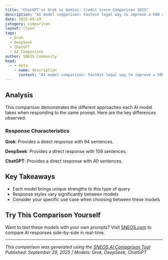 ```yaml
---
title: "ChatGPT vs Grok vs Gemini: Credit Score Comparison 2025"
description: "AI model comparison: Fastest legal way to improve a 580 credit score to 750+ in 12 months..."
date: 2025-09-29
category: comparison
layout: Clean
tags:
  - Grok
  - DeepSeek
  - ChatGPT
  - AI Comparison
author: SNEOS Community
head:
  - - meta
    - name: description
      content: "AI model comparison: Fastest legal way to improve a 580 credit score to 750+ in 12 months..."
---
```


<ChatComparison
  title="ChatGPT vs Grok vs Gemini: Credit Score Comparison 2025"
  prompt="Fastest legal way to improve a 580 credit score to 750+ in 12 months"
  :responses='{
    "Grok": "Improving a credit score from 580 to 750\u002B in 12 months is an ambitious goal, but it is possible with disciplined financial behavior, strategic actions, and a focus on key factors that influence your credit score. A credit score of 580 is considered \u0022poor,\u0022 while 750\u002B is \u0022excellent,\u0022 and the journey requires addressing negative marks, building positive credit history, and optimizing credit usage. Below is a detailed, actionable plan to achieve this legally and as quickly as possible. However, note that individual circumstances (like severe derogatory marks) may affect the timeline or feasibility.\n\n### Key Factors Affecting Credit Scores (FICO Model)\n- **Payment History (35%)**: Paying bills on time is critical.\n- **Credit Utilization (30%)**: The ratio of credit used to credit available.\n- **Length of Credit History (15%)**: Longer history helps, but new accounts can still boost scores with good management.\n- **Credit Mix (10%)**: A variety of credit types (e.g., credit cards, loans) can help.\n- **New Credit (10%)**: Opening too many new accounts can hurt temporarily.\n\n### Step-by-Step Plan to Improve Your Credit Score\n\n#### Month 1\u20133: Lay the Foundation and Address Negatives\n1. **Obtain and Review Your Credit Reports**  \n   - Get free reports from Equifax, Experian, and TransUnion at AnnualCreditReport.com.  \n   - Identify errors, late payments, collections, or other derogatory marks.  \n   - Dispute inaccuracies with the credit bureaus (online or via mail). Errors can take 30\u201345 days to resolve but can provide an immediate boost if corrected.\n\n2. **Bring All Accounts Current**  \n   - Pay any past-due amounts immediately. Late payments hurt your score the most, and getting current stops further damage.  \n   - Set up automatic payments or reminders to ensure on-time payments going forward (payment history is 35% of your score).\n\n3. **Negotiate with Creditors for Late Payments or Collections**  \n   - Contact creditors to request a \u0022goodwill deletion\u0022 for late payments if you\u2019ve since paid them off. Some may remove the negative mark as a courtesy.  \n   - For collections, negotiate a \u0022pay for delete\u0022 agreement where the creditor agrees to remove the collection from your report upon payment. Get agreements in writing before paying.\n\n4. **Reduce Credit Utilization Ratio (\u003C30%)**  \n   - Pay down credit card balances aggressively. Aim to keep utilization under 30% on each card and overall (e.g., if your limit is $1,000, keep the balance under $300).  \n   - If you can\u2019t pay down quickly, request a credit limit increase from your card issuer (without a hard inquiry, if possible) to lower your ratio. Don\u2019t use the extra limit to spend more.  \n   - This can yield quick results as utilization is 30% of your score and updates monthly.\n\n5. **Avoid New Hard Inquiries**  \n   - Don\u2019t apply for unnecessary loans or credit cards during this phase to avoid temporary score drops.\n\n**Potential Early Impact**: Fixing errors, paying past-due accounts, and lowering utilization can boost your score by 50\u2013100 points in the first few months if you have high balances or correctable issues.\n\n---\n\n#### Month 4\u20136: Build Positive Credit History\n6. **Become an Authorized User**  \n   - Ask a trusted family member or friend with an excellent credit score (750\u002B) and a long history to add you as an authorized user on their credit card.  \n   - Ensure the account has low utilization and a perfect payment history. This can add positive history to your report, often within 30\u201360 days, and significantly boost your score.\n\n7. **Open a Secured Credit Card (if needed)**  \n   - If you lack access to be an authorized user or have limited credit, get a secured credit card (you deposit money as collateral for a credit line).  \n   - Use it for small purchases and pay it off in full each month to build positive payment history. Look for cards that report to all three bureaus (e.g., Discover Secured or Capital One Secured).  \n   - Avoid high-fee cards and aim to graduate to an unsecured card within 6\u201312 months.\n\n8. **Consider a Credit Builder Loan**  \n   - Some banks or credit unions offer credit builder loans (e.g., Self or local credit unions). You make small monthly payments, and the loan is reported as positive history. The money is often held in an account and returned to you at the end.  \n   - This helps with payment history and credit mix without risking debt.\n\n9. **Continue Keeping Utilization Low and Payments on Time**  \n   - Maintain discipline with all accounts. Even one missed payment can set you back.\n\n**Potential Impact**: Adding positive accounts and history as an authorized user or through new credit products can increase your score by another 50\u002B points, depending on your starting point and the age/strength of the added accounts.\n\n---\n\n#### Month 7\u201312: Optimize and Sustain\n10. **Diversify Credit Mix (if applicable)**  \n    - If you only have credit cards, consider a small personal loan or installment loan (only if you can afford payments). This adds variety to your credit profile.  \n    - Avoid over-applying, as each hard inquiry can ding your score by 5\u201310 points temporarily.\n\n11. **Monitor Progress and Fine-Tune Utilization**  \n    - Check your score regularly using free tools (e.g., Credit Karma, Experian app) or through your bank.  \n    - Aim to get utilization below 10% for maximum scoring benefit as your score improves.  \n    - Continue paying all bills on time.\n\n12. **Address Older Negative Marks**  \n    - If you still have collections or charge-offs, keep negotiating for removal or wait for them to age (negative marks lose impact over time; most fall off after 7 years).  \n    - Focus on building new, positive history to outweigh older negatives.\n\n13. **Limit New Credit Applications**  \n    - Only apply for new credit if absolutely necessary to avoid hard inquiries. Your score will naturally grow with consistent behavior.\n\n**Potential Impact**: By sustaining perfect payment history, optimizing utilization, and adding diversified credit, you can see additional gains of 50\u2013100\u002B points, potentially reaching 750\u002B if starting negatives are minimal or resolved.\n\n---\n\n### Realistic Expectations and Timeline\n- **Starting at 580**: With high utilization, late payments, or collections, you might hit 650\u2013700 in 6 months with aggressive action (error disputes, utilization under 10%, authorized user boost). Reaching 750\u002B in 12 months is possible if negatives are resolved and you build strong positive history.\n- **Severe Derogatory Marks**: If you have bankruptcies, recent foreclosures, or unpaid collections, reaching 750 in 12 months may be unrealistic, as these take years to fade. Focus on 700\u002B as a milestone.\n- **Consistency is Key**: Scores update monthly, so every on-time payment and utilization improvement helps.\n\n### Additional Tips\n- **Budget and Save**: Use budgeting apps (e.g., YNAB, Mint) to avoid overspending and ensure on-time payments.\n- **Avoid Quick Fixes**: Schemes promising instant score boosts are often scams. Stick to legal, sustainable methods.\n- **Seek Professional Help if Needed**: If overwhelmed by debt or collections, consult a nonprofit credit counselor (via NFCC.org) to negotiate or set up payment plans without harming your score further.\n\n### Sample Progress (Hypothetical)\n- Month 1\u20133: 580 \u2192 630 (fix errors, pay past-due, lower utilization).\n- Month 4\u20136: 630 \u2192 700 (authorized user, secured card, on-time payments).\n- Month 7\u201312: 700 \u2192 750\u002B (sustain habits, optimize utilization, diversify credit).\n\n### Final Note\nReaching 750\u002B in 12 months from 580 requires near-perfect behavior, quick resolution of negatives, and sometimes a boost from external factors (like an authorized user). If you fall short, even hitting 700\u2013720 (good to very good) opens doors to better loan rates and credit options. Stay patient and consistent\u2014credit building is a marathon, not a sprint.",
    "DeepSeek": "Of course. Achieving a 750\u002B credit score from 580 in 12 months is an ambitious but very achievable goal with a disciplined, aggressive strategy. The \u0022fastest legal way\u0022 is a multi-pronged attack that addresses the key factors in your FICO score calculation.\n\nHere is your comprehensive, step-by-step plan.\n\n### The Mindset: You Are a Financial First Responder\nFor the next 12 months, your credit is your #1 financial priority. Every financial decision should be filtered through the question: \u0022How does this affect my credit score?\u0022\n\n---\n\n### Phase 1: The Foundation (First 30-45 Days)\n\nThis phase is about damage control and understanding the battlefield.\n\n#### **Step 1: Get Your Official Reports \u0026 Deep-Dive**\nYou cannot fix what you don\u0027t know.\n*   **Source:** Go to **AnnualCreditReport.com** to get your FREE reports from all three bureaus (Equifax, Experian, TransUnion). Do not use a third-party service for this initial deep dive.\n*   **Action:** Scrutinize every single account, inquiry, and collection item. Highlight every negative mark (late payments, collections, charge-offs, judgments).\n\n#### **Step 2: Dispute Errors Aggressively**\nThis is your first and fastest potential score jump.\n*   **What to Dispute:** Any inaccuracies. Wrong balances, accounts that aren\u0027t yours, duplicate collections, late payments you believe you paid on time.\n*   **How to Dispute:** File disputes online directly with each credit bureau for the specific errors you found. Be clear and concise. They have 30-45 days to investigate. If the furnisher (the lender) cannot verify the information, it *must* be removed.\n\n#### **Step 3: Address \u0022Derogatory\u0022 Items (Collections, Charge-Offs)**\nThis is critical. Unpaid collections are a massive score killer.\n*   **The Strategy: \u0022Pay for Delete\u0022**\n    1.  Contact the collection agency (in writing is best for a paper trail).\n    2.  Offer to pay the debt in full (or settle for a lower amount if you can\u0027t afford it) **ON THE CONDITION** that they completely remove the collection account from your credit reports.\n    3.  **GET THIS AGREEMENT IN WRITING** before you send a single penny. Do not trust verbal promises.\n    4.  Once you have the written agreement, make the payment.\n*   **If they refuse a \u0022Pay for Delete\u0022:** Paying a collection without deletion still helps your score in newer FICO models (like FICO 9 and VantageScore 3.0/4.0) because it changes the status to \u0022Paid,\u0022 but the account will still remain on your report for ~7 years. **A deletion is always better.**\n\n---\n\n### Phase 2: The Aggressive Rebuild (Months 2-12)\n\nThis is where you build positive credit history rapidly.\n\n#### **Step 4: Master Credit Card Utilization (The #2 Factor)**\nThis is the **MOST POWERFUL short-term score booster**. Utilization is the percentage of your credit limit you\u0027re using.\n*   **The Golden Rule: Keep your reported utilization below 30%, and ideally under 10%.**\n*   **How to Do It:**\n    1.  **Pay Early, Pay Often:** Don\u0027t wait for your statement. If you have a $1,000 limit and spend $500, pay down $400 of it *before* the statement closing date. Let only a $100 balance (10% utilization) report to the bureaus.\n    2.  **Strategic Spending:** If you need to make a large purchase, spread it across different cards or make a payment right before the statement date to keep the reported balance low.\n*   **Goal:** On the day your credit card issuer reports to the bureaus (call them to find out the date), your balance should be minimal.\n\n#### **Step 5: Become Flawless with Payments (The #1 Factor)**\nFrom this day forward, **not a single payment can be late. Not even by one day.**\n*   **Set it and forget it:** Enable autopay for at least the minimum payment on every single account. This is your safety net.\n*   **A single late payment can tank your score by 100\u002B points. You cannot afford any setbacks.**\n\n#### **Step 6: Strategic Credit Building Tools**\nYou need to add positive payment history. Since your score is low, you\u0027ll need \u0022starter\u0022 products.\n\n*   **Secured Credit Cards:** This is your #1 tool. You put down a cash deposit (e.g., $300) which becomes your credit limit.\n    *   **Recommendations:** Discover it\u00AE Secured, Capital One Platinum Secured. Choose one that **reports to all three bureaus** and ideally **graduates** to an unsecured card after a period of on-time payments.\n    *   **Action:** Get 1-2 secured cards. Use them for small, recurring purchases (like Netflix) and pay them off in full every month (after the statement generates, but before the due date, to avoid interest).\n\n*   **Credit Builder Loans:** These are designed specifically for this purpose.\n    *   **How they work:** You don\u0027t get the money upfront. The lender places the loan amount (e.g., $1,000) into a locked savings account. You make fixed monthly payments for 12-24 months. Once you\u0027ve paid off the loan, you get the money back (minus a small fee).\n    *   **Providers:** Credit Unions, Self, or Chime. They report your on-time payments to the bureaus, building a positive installment loan history.\n\n---\n\n### Advanced Tactics \u0026 Pro Tips\n\n*   **Become an Authorized User:** Do you have a family member or spouse with a old, high-limit credit card and a perfect payment history? Ask them to add you as an authorized user (you don\u0027t even need the card). Their positive account history can be imported onto your credit report, giving your score a significant and immediate boost.\n*   **Ask for Credit Limit Increases:** After 6-12 months of perfect payment history on a card, call and ask for a credit limit increase. A higher limit automatically lowers your utilization ratio, as long as your spending stays the same. **Only do this if the issuer can do a \u0022soft pull\u0022 that doesn\u0027t hurt your score.**\n*   **Credit Mix:** Having both a revolving account (credit card) and an installment account (credit builder loan) can help your score, but this is a minor factor. Don\u0027t take out a loan you don\u0027t need just for this.\n\n### 12-Month Timeline at a Glance\n\n| Month | Primary Focus | Expected Outcome |\n| :--- | :--- | :--- |\n| **1-2** | **Triage \u0026 Dispute.** Get reports, dispute errors, negotiate \u0022pay for delete\u0022 on collections. | Initial jump (20-40 points) from deletions and paid collections. |\n| **3-6** | **Build Positive History.** Get secured card/credit builder loan. Religiously manage utilization (\u003C10%). | Steady, consistent gains (15-25 points per month) as positive payments report. |\n| **7-9** | **Optimize \u0026 Diversify.** Consider a second positive trade line (e.g., another secured card). Request soft-pull credit limit increases. | Continued growth and stabilization. Score should be breaking into the high 600s. |\n| **10-12** | **Maintain Perfection.** Keep utilization ultra-low. All accounts in perfect standing. Let your Average Age of Accounts grow. | Final push into 700s and potentially 750\u002B. The impact of past negatives fades as new, perfect history dominates. |\n\n### Final, Critical Reminders\n\n*   **Patience \u0026 Discipline:** You are undoing past damage. The biggest gains come in the first 6 months from fixing utilization and derogatories. The final push to 750\u002B requires time for your \u0022Average Age of Accounts\u0022 to grow and for the impact of past negatives to fade.\n*   **No Hard Inquiries:** Avoid applying for new credit unless it\u0027s a strategic part of your rebuild (like a necessary secured card). Each hard inquiry can knock off a few points.\n*   **Monitor Progress:** Use a free service like Credit Karma or Experian to track your VantageScore and report changes weekly. Remember, lenders often use FICO scores, which you can get for free from many bank apps (like Discover, Bank of America, Citi) or via the Experian app.\n\nThis plan is aggressive but 100% legal and effective. By systematically removing negatives and aggressively building positives, a **750\u002B score in 12 months is within your reach.** Good luck",
    "ChatGPT": "Improving a credit score from 580 to 750\u002B in 12 months is ambitious but achievable with disciplined and strategic credit management. Here are the fastest, fully legal ways to do it:\n\n### 1. Check Your Credit Report and Dispute Errors\n- Obtain your credit reports from Experian, Equifax, and TransUnion (free at AnnualCreditReport.com).\n- Review for errors: incorrect late payments, accounts that aren\u2019t yours, outdated negative info.\n- Dispute any inaccuracies promptly, as errors can artificially lower your score.\n\n### 2. Pay Down Credit Card Balances (Reduce Credit Utilization)\n- Your credit utilization ratio (how much of your available credit you use) is a major factor.\n- Aim to keep utilization below 10% (ideally under 5%).\n- If possible, pay down existing balances or request credit limit increases (but don\u2019t increase spending).\n\n### 3. Make All Payments On Time, Every Time\n- Payment history is the largest factor in your credit score (~35%).\n- Set up automatic payments or reminders to avoid any late or missed payments.\n- Even one late payment can significantly hurt progress.\n\n### 4. Become an Authorized User on Someone Else\u2019s Credit Card\n- If a trusted family member or close friend has a well-managed credit card with a long history and low utilization, ask to be added as an authorized user.\n- This can quickly boost your score by adding positive history to your report.\n\n### 5. Use a Secured Credit Card or Credit Builder Loan\n- If you don\u2019t have credit or need to build positive recent activity, open a secured credit card or apply for a credit builder loan.\n- Make small purchases and pay in full each month.\n- This builds a positive payment history and adds healthy revolving credit.\n\n### 6. Avoid Opening Too Many New Accounts\n- Each hard inquiry can temporarily lower your score.\n- Only open new credit accounts as needed, such as for a secured card or credit builder loan strategically.\n- Keep older accounts open to maintain your average credit age.\n\n### 7. Diversify Your Credit Mix (If Needed)\n- Your score benefits from having a mix of cards, installment loans, etc.\n- If you only have credit cards, consider a small personal loan or credit builder loan.\n- Don\u2019t take on loans you don\u2019t need just for this, but strategic use can help.\n\n### 8. Keep Old Accounts Open\n- Length of credit history matters.\n- Don\u2019t close old cards, even if unused, as they help increase your average account age.\n\n---\n\n### Sample Timeline to Reach 750\u002B in 12 Months\n\n- **Month 1-2:** Pull reports, dispute errors, pay down balances, set up automatic payments.\n- **Month 3-4:** Become an authorized user or open secured credit card, start credit builder loan.\n- **Month 5-8:** Maintain on-time payments, keep utilization low, request credit limit increases if possible.\n- **Month 9-12:** Continue habits, avoid new hard pulls unless strategically adding credit, monitor progress.\n\n---\n\n### Final Tips\n- Consistency is key: even one missed payment can delay reaching 750.\n- Avoid payday loans or predatory lenders.\n- Use credit monitoring tools to track your score and see what influences changes.\n\nBy following these steps diligently, many people can move from a 580 credit score into the 750\u002B range within about a year."
  }'
  published-date="15:00"
/>

## Analysis

This comparison demonstrates the different approaches each AI model takes when responding to the same prompt. Here are the key differences observed:

### Response Characteristics

**Grok**: Provides a direct response with 94 sentences. 

**DeepSeek**: Provides a direct response with 108 sentences. 

**ChatGPT**: Provides a direct response with 40 sentences. 

## Key Takeaways

- Each model brings unique strengths to this type of query
- Response styles vary significantly between models
- Consider your specific use case when choosing between these models

## Try This Comparison Yourself

Want to test these models with your own prompts? Visit [SNEOS.com](https://sneos.com) to compare AI responses side-by-side in real-time.

---

*This comparison was generated using the [SNEOS AI Comparison Tool](https://sneos.com)*
*Published: September 29, 2025 | Models: Grok, DeepSeek, ChatGPT*
